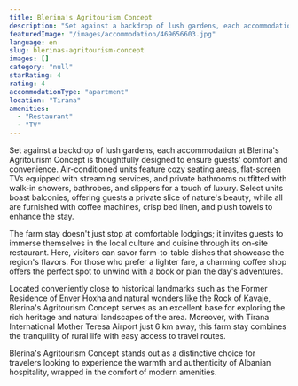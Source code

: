 ```yaml
---
title: Blerina's Agritourism Concept
description: "Set against a backdrop of lush gardens, each accommodation at Blerina's Agritourism Concept is thoughtfully designed to ensure guests' comfort and convenience."
featuredImage: "/images/accommodation/469656603.jpg"
language: en
slug: blerinas-agritourism-concept
images: []
category: "null"
starRating: 4
rating: 4
accommodationType: "apartment"
location: "Tirana"
amenities:
  - "Restaurant"
  - "TV"
---
```


Set against a backdrop of lush gardens, each accommodation at Blerina's Agritourism Concept is thoughtfully designed to ensure guests' comfort and convenience. Air-conditioned units feature cozy seating areas, flat-screen TVs equipped with streaming services, and private bathrooms outfitted with walk-in showers, bathrobes, and slippers for a touch of luxury. Select units boast balconies, offering guests a private slice of nature's beauty, while all are furnished with coffee machines, crisp bed linen, and plush towels to enhance the stay.

The farm stay doesn't just stop at comfortable lodgings; it invites guests to immerse themselves in the local culture and cuisine through its on-site restaurant. Here, visitors can savor farm-to-table dishes that showcase the region's flavors. For those who prefer a lighter fare, a charming coffee shop offers the perfect spot to unwind with a book or plan the day's adventures.

Located conveniently close to historical landmarks such as the Former Residence of Enver Hoxha and natural wonders like the Rock of Kavaje, Blerina's Agritourism Concept serves as an excellent base for exploring the rich heritage and natural landscapes of the area. Moreover, with Tirana International Mother Teresa Airport just 6 km away, this farm stay combines the tranquility of rural life with easy access to travel routes.

Blerina's Agritourism Concept stands out as a distinctive choice for travelers looking to experience the warmth and authenticity of Albanian hospitality, wrapped in the comfort of modern amenities.

